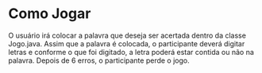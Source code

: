 <h1>Como Jogar</h1>


<p>O usuário irá colocar a palavra que deseja ser acertada dentro da classe Jogo.java. Assim que a palavra é colocada, o participante deverá digitar letras e conforme o que foi digitado, a letra poderá estar contida ou não na palavra. Depois de 6 erros, o participante perde o jogo.</p>
